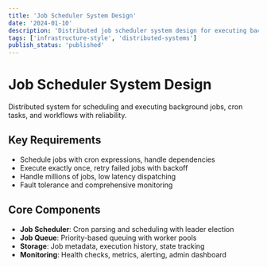 ```yaml
---
title: 'Job Scheduler System Design'
date: '2024-01-10'
description: 'Distributed job scheduler system design for executing background tasks, cron jobs, and workflow management at enterprise scale.'
tags: ['infrastructure-style', 'distributed-systems']
publish_status: 'published'
---
```


# Job Scheduler System Design

Distributed system for scheduling and executing background jobs, cron tasks, and workflows with reliability.

## Key Requirements

- Schedule jobs with cron expressions, handle dependencies
- Execute exactly once, retry failed jobs with backoff
- Handle millions of jobs, low latency dispatching
- Fault tolerance and comprehensive monitoring

## Core Components

- **Job Scheduler**: Cron parsing and scheduling with leader election
- **Job Queue**: Priority-based queuing with worker pools
- **Storage**: Job metadata, execution history, state tracking
- **Monitoring**: Health checks, metrics, alerting, admin dashboard
